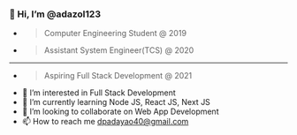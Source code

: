 ### 👋 Hi, I’m @adazol123
- > Computer Engineering Student @ 2019
- > Assistant System Engineer(TCS) @ 2020
***
- > Aspiring Full Stack Development @ 2021
- 👀 I’m interested in Full Stack Development
- 🌱 I’m currently learning Node JS, React JS, Next JS
- 💞️ I’m looking to collaborate on Web App Development
- 📫 How to reach me dpadayao40@gmail.com

<!---
adazol123/adazol123 is a ✨ special ✨ repository because its `README.md` (this file) appears on your GitHub profile.
You can click the Preview link to take a look at your changes.
--->
